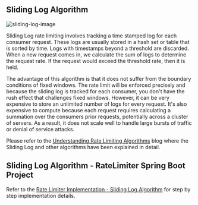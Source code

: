 ## Sliding Log Algorithm

![sliding-log-image](https://miro.medium.com/max/1400/1*Vbu8IGdjfW2GYfZiTubhLw.png "SLIDING LOG PICTORIAL REPRESENTATION")

Sliding Log rate limiting involves tracking a time stamped log for each consumer request. These logs are usually stored in a hash set or table that is sorted by time. Logs with timestamps beyond a threshold are discarded. When a new request comes in, we calculate the sum of logs to determine the request rate. If the request would exceed the threshold rate, then it is held.

The advantage of this algorithm is that it does not suffer from the boundary conditions of fixed windows. The rate limit will be enforced precisely and because the sliding log is tracked for each consumer, you don't have the rush effect that challenges fixed windows. However, it can be very expensive to store an unlimited number of logs for every request. It's also expensive to compute because each request requires calculating a summation over the consumers prior requests, potentially across a cluster of servers. As a result, it does not scale well to handle large bursts of traffic or denial of service attacks.

Please refer to the [Understanding Rate Limiting Algorithms](https://nataraj-srikantaiah.medium.com/understanding-rate-limiting-algorithms-2244c302025a) blog where the Sliding Log and other algorithms have been explained in detail.

## Sliding Log Algorithm - RateLimiter Spring Boot Project

Refer to the [Rate Limiter Implementation - Sliding Log Algorithm](https://nataraj-srikantaiah.medium.com/rate-limiter-implementation-sliding-log-algorithm-55299fae2a5c) for step by step implementation details.
